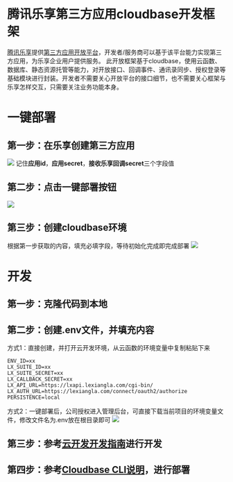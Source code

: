 # 腾讯乐享第三方应用cloudbase开发框架
[腾讯乐享](https://lexiangla.com)提供[第三方应用开放平台](https://lexiangla.com/wiki/service/)，开发者/服务商可以基于该平台能力实现第三方应用，为乐享企业用户提供服务。
此开放框架基于cloudbase，使用云函数、数据库、静态资源托管等能力，对开放接口、回调事件、通讯录同步、授权登录等基础模块进行封装。开发者不需要关心开放平台的接口细节，也不需要关心框架与乐享怎样交互，只需要关注业务功能本身。

# 一键部署
## 第一步：在乐享创建第三方应用
![](https://lexiang4public-10029162.cos.ap-shanghai.myqcloud.com/wiki/api/cloudbase1.jpg)
记住**应用id**，**应用secret**，**接收乐享回调secret**三个字段值

## 第二步：点击一键部署按钮
[![](https://main.qcloudimg.com/raw/67f5a389f1ac6f3b4d04c7256438e44f.svg)](https://console.cloud.tencent.com/tcb/env/index?action=CreateAndDeployCloudBaseProject&appUrl=https%3A%2F%2Fgithub.com%2Fmoomnng%2Flxservice&branch=master)

## 第三步：创建cloudbase环境
根据第一步获取的内容，填充必填字段，等待初始化完成即完成部署
![](https://lexiang4public-10029162.cos.ap-shanghai.myqcloud.com/wiki/api/cloudbase2.png)

# 开发
## 第一步：克隆代码到本地
## 第二步：创建.env文件，并填充内容
方式1：直接创建，并打开云开发环境，从云函数的环境变量中复制粘贴下来
```
ENV_ID=xx
LX_SUITE_ID=xx
LX_SUITE_SECRET=xx
LX_CALLBACK_SECRET=xx
LX_API_URL=https://lxapi.lexiangla.com/cgi-bin/
LX_AUTH_URL=https://lexiangla.com/connect/oauth2/authorize
PERSISTENCE=local
```
方式2：一键部署后，公司授权进入管理后台，可直接下载当前项目的环境变量文件，修改文件名为.env放在根目录即可
![](https://lexiang4public-10029162.cos.ap-shanghai.myqcloud.com/wiki/api/cloudbase3.png)
## 第三步：参考[云开发开发指南](https://cloud.tencent.com/document/product/876/46798)进行开发
## 第四步：参考[Cloudbase CLI说明](https://lexiang4public-10029162.cos.ap-shanghai.myqcloud.com/wiki/api/cloudbase3.png)，进行部署
